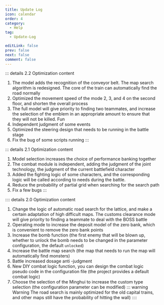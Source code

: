 ```yaml
---
title: Update Log
icon: calendar
order: 4
category:
  - Help
tag:
  - Update-Log

editLink: false
prev: false
next: false
comment: false
---
```


::: details 2.2 Optimization content
1. The model adds the recognition of the conveyor belt. The map search algorithm is redesigned. The core of the train can automatically find the road normally
2. Optimized the movement speed of the mode 2, 3, and 4 on the second floor, and shorten the overall process
3. The full model will give priority to finding two teammates, and increase the selection of the emblem in an appropriate amount to ensure that they will not be killed. Fun
4. Independent judgment of some events
5. Optimized the steering design that needs to be running in the battle stage
6. Fix the bug of some scripts running
:::

::: details 2.1 Optimization content
1. Model selection increases the choice of performance banking together
2. The combat module is independent, adding the judgment of the joint technology, the judgment of the current battlefield character
3. Added the fighting logic of some characters, and the corresponding logic will be called according to needs during the battle.
4. Reduce the probability of partial grid when searching for the search path
5. Fix a few bugs
:::

:::: details 2.0 Optimization content
1. Change the logic of automatic road search for the lattice, and make a certain adaptation of high difficult maps. The customs clearance mode will give priority to finding a teammate to deal with the BOSS battle
2. Operating mode to increase the deposit model of the zero bank, which is convenient to remove the zero bank points
3. Increase the bomb function (the first enemy that will be blown up, whether to unlock the bomb needs to be changed in the parameter configuration, the default `unlocked`)
4. Increase the battle map search (the map that needs to run the map will automatically find monsters)
5. Battle increased dosage anti -judgment
6. New DIY combat logic function, you can design the combat logic pseudo code in the configuration file (the project provides a default combat logic)
7. Choose the selection of the Minghui to increase the custom type selection (the configuration parameter can be modified)
::: warning Warning
The road search is mainly optimized for the old capital trains, and other maps still have the probability of hitting the wall)
::::